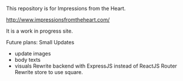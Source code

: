 This repository is for Impressions from the Heart.

http://www.impressionsfromtheheart.com/

It is a work in progress site.

Future plans:
  Small Updates
 * update images
 * body texts
 * visuals
  Rewrite backend with ExpressJS instead of ReactJS Router
  Rewrite store to use square.
